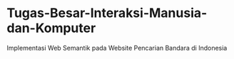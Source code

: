 # Tugas-Besar-Interaksi-Manusia-dan-Komputer
Implementasi Web Semantik pada Website Pencarian Bandara di Indonesia
